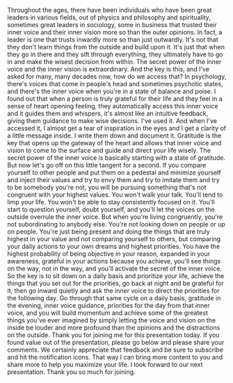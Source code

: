  Throughout the ages, there have been individuals who have been great leaders in various fields, out of physics and philosophy and spirituality, sometimes great leaders in sociology, some in business that trusted their inner voice and their inner vision more so than the outer opinions. In fact, a leader is one that trusts inwardly more so than just outwardly. It's not that they don't learn things from the outside and build upon it. It's just that when they go in there and they sift through everything, they ultimately have to go in and make the wisest decision from within. The secret power of the inner voice and the inner vision is extraordinary. And the key is this, and I've asked for many, many decades now, how do we access that? In psychology, there's voices that come in people's head and sometimes psychotic states, and there's the inner voice when you're in a state of balance and poise. I found out that when a person is truly grateful for their life and they feel in a sense of heart opening feeling, they automatically access this inner voice and it guides them and whispers, it's almost like an intuitive feedback, giving them guidance to make wise decisions. I've used it. And when I've accessed it, I almost get a tear of inspiration in the eyes and I get a clarity of a little message inside. I write them down and document it. Gratitude is the key that opens up the gateway of the heart and allows that inner voice and vision to come to the surface and guide and direct your life wisely. The secret power of the inner voice is basically starting with a state of gratitude. But now let's go off on this little tangent for a second. If you compare yourself to other people and put them on a pedestal and minimize yourself and inject their values and try to envy them and try to imitate them and try to be somebody you're not, you will be pursuing something that's not congruent with your highest values. You won't walk your talk. You'll tend to limp your life. You won't be able to stay consistently focused on it. You'll start to question yourself, doubt yourself, and you'll let the voices on the outside overrule the inner voice. But when you're living congruently, you're not subordinating to anybody else. You're not looking down on people or up on people. You're just being present and doing the things that are truly highest in your value and not comparing yourself to others, but comparing your daily actions to your own dreams and highest priorities. You have the highest probability of being objective in your reason, expanded in your awareness, grateful in your actions because you achieve, you'll see things on the way, not in the way, and you'll activate the secret of the inner voice. So the key is to sit down on a daily basis and prioritize your life, achieve the things that you set out for the priorities, go back at night and be grateful for it, then go inward quietly and ask the inner voice to direct the priorities for the following day. Go through that same cycle on a daily basis, gratitude in the evening, inner voice guidance, priorities for the day from that inner voice, and you will build momentum and achieve some of the greatest things you've ever imagined by simply letting the voice and vision on the inside be louder and more profound than the opinions and the distractions on the outside. Thank you for joining me for this presentation today. If you found value out of the presentation, please go below and please share your comments. We certainly appreciate that feedback and be sure to subscribe and hit the notification icons. That way I can bring more content to you and share more to help you maximize your life. I look forward to our next presentation. Thank you so much for joining.